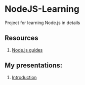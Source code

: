 # NodeJS-Learning

Project for learning Node.js in details

## Resources
1. [Node.js guides](https://nodeguide.ru/doc/)


## My presentations:
1. [Introduction](https://docs.google.com/presentation/d/1KjwV1YXFdedmsIew7klDUwZkUMY6RaiGN8OONSN_h1E)
